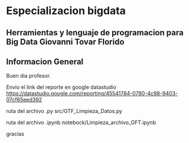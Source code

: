 # Especializacion bigdata
Herramientas y lenguaje de programacion para Big Data
Giovanni Tovar Florido
------------------------------------
## Informacion General
Buen dia profesor.

Envio el link del reporte en google datastudio
https://datastudio.google.com/reporting/45541784-0780-4c98-9403-07cf65eed392

ruta del archivo .py
src/GTF_Limpieza_Datos.py

ruta del archivo .ipynb
notebock/Limpieza_archivo_GFT.ipynb

gracias